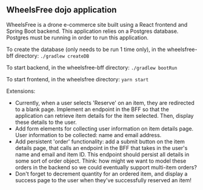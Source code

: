 ## WheelsFree dojo application

WheelsFree is a drone e-commerce site built using a React frontend and Spring Boot backend. 
This application relies on a Postgres database. Postgres must be running in order to run this application.

To create the database (only needs to be run 1 time only), in the wheelsfree-bff directory: `./gradlew createDB`

To start backend, in the wheelsfree-bff directory: `./gradlew bootRun`

To start frontend, in the wheelsfree directory: `yarn start`

Extensions:
- Currently, when a user selects 'Reserve' on an item, they are redirected to a blank page. Implement an endpoint in the BFF so that the application can retrieve item details for the item selected. Then, display these details to the user. 
- Add form elements for collecting user information on item details page. User information to be collected: name and email address.
- Add persistent 'order' functionality: add a submit button on the item details page, that calls an endpoint in the BFF that takes in the user's name and email and item ID. This endpoint should persist all details in some sort of order object. Think: how might we want to model these orders in the backend so we could eventually support multi-item orders? 
- Don't forget to decrement quantity for an ordered item, and display a success page to the user when they've successfully reserved an item!
